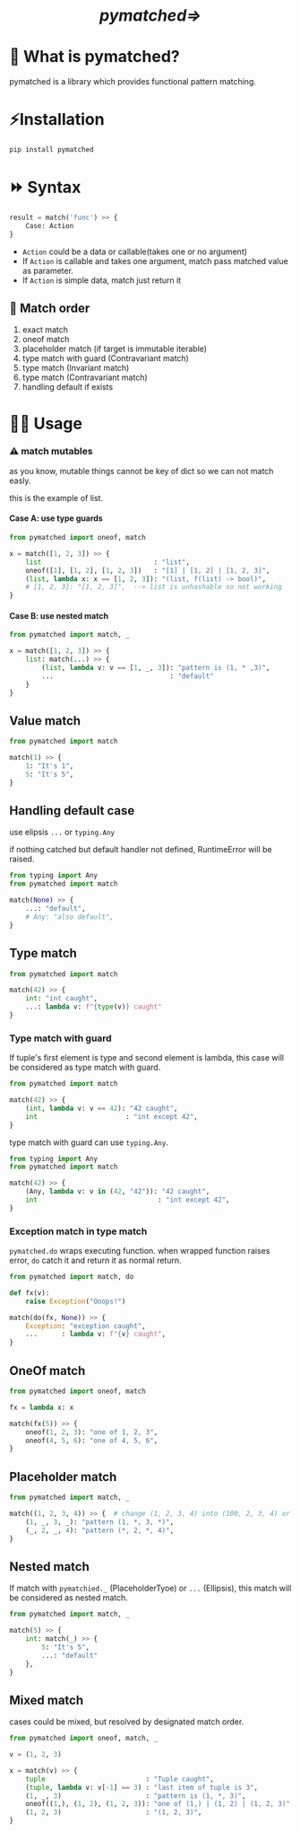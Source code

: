*<h1 align="center">py<b>matched⇒</b></h1>*

# 🤖 What is pymatched?
pymatched is a library which provides functional pattern matching.

# ⚡️Installation
```bash
pip install pymatched
```

# ⏩ Syntax
```python
result = match('func') >> {
    Case: Action
}
```

- `Action` could be a data or callable(takes one or no argument)
- If `Action` is callable and takes one argument, match pass matched value as parameter.
- If `Action` is simple data, match just return it

## 📖 Match order
1. exact match
2. oneof match
3. placeholder match (if target is immutable iterable)
4. type match with guard (Contravariant match)
5. type match (Invariant match)
6. type match (Contravariant match)
7. handling default if exists

# 🏃‍♀️ Usage

### **⚠️ match mutables**
as you know, mutable things cannot be key of dict so we can not match easly.

this is the example of list.

#### Case A: use type guards

```python
from pymatched import oneof, match

x = match([1, 2, 3]) >> {
    list                            : "list",
    oneof([1], [1, 2], [1, 2, 3])   : "[1] | [1, 2] | [1, 2, 3]",
    (list, lambda x: x == [1, 2, 3]): "(list, f(list) -> bool)",
    # [1, 2, 3]: "[1, 2, 3]",  --> list is unhashable so not working
}
```

#### Case B: use nested match

```python
from pymatched import match, _

x = match([1, 2, 3]) >> {
    list: match(...) >> {
        (list, lambda v: v == [1, _, 3]): "pattern is (1, * ,3)",
        ...                             : "default"
    } 
}
```


## Value match

```python
from pymatched import match

match(1) >> {
    1: "It's 1",
    5: "It's 5",
}
```

## Handling default case
use elipsis `...` or `typing.Any`

if nothing catched but default handler not defined, RuntimeError will be raised.

```python
from typing import Any
from pymatched import match

match(None) >> {
    ...: "default",
    # Any: "also default",
}
```

## Type match
```python
from pymatched import match

match(42) >> {
    int: "int caught",
    ...: lambda v: f"{type(v)} caught"
}
```

###  Type match with guard

If tuple's first element is type and second element is lambda, this case will be considered as type match with guard.

```python
from pymatched import match

match(42) >> {
    (int, lambda v: v == 42): "42 caught",
    int                      : "int except 42",
}
```

type match with guard can use `typing.Any`.

```python
from typing import Any
from pymatched import match

match(42) >> {
    (Any, lambda v: v in (42, "42")): "42 caught",
    int                              : "int except 42",
}
```

### Exception match in type match

`pymatched.do` wraps executing function. when wrapped function raises error, `do` catch it and return it as normal return. 

```python
from pymatched import match, do

def fx(v):
    raise Exception("Ooops!")

match(do(fx, None)) >> {
    Exception: "exception caught",
    ...      : lambda v: f"{v} caught",
}
```

## OneOf match
```python
from pymatched import oneof, match

fx = lambda x: x

match(fx(5)) >> {
    oneof(1, 2, 3): "one of 1, 2, 3",
    oneof(4, 5, 6): "one of 4, 5, 6",
}
```

## Placeholder match

```python
from pymatched import match, _

match((1, 2, 3, 4)) >> {  # change (1, 2, 3, 4) into (100, 2, 3, 4) or (1, 9, 3, 9)
    (1, _, 3, _): "pattern (1, *, 3, *)",
    (_, 2, _, 4): "pattern (*, 2, *, 4)",
}
```

## Nested match

If match with `pymatchied._` (PlaceholderTyoe) or `...` (Ellipsis), this match will be considered as nested match.

```python
from pymatched import match, _

match(5) >> {
    int: match(_) >> {
        5: "It's 5",
        ...: "default"
    },
}
```

## Mixed match

cases could be mixed, but resolved by designated match order.

```python
from pymatched import oneof, match, _

v = (1, 2, 3)

x = match(v) >> {
    tuple                         : "Tuple caught",
    (tuple, lambda v: v[-1] == 3) : "last item of tuple is 3",
    (1, _, 3)                     : "pattern is (1, *, 3)",
    oneof((1,), (1, 2), (1, 2, 3)): "one of (1,) | (1, 2) | (1, 2, 3)",
    (1, 2, 3)                     : "(1, 2, 3)",
}
```
